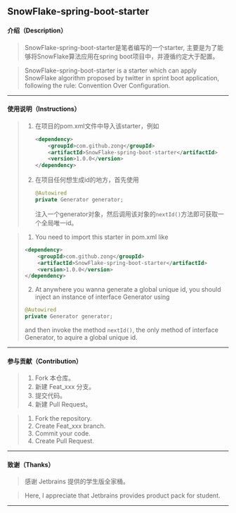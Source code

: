 ## SnowFlake-spring-boot-starter

#### 介绍（Description）

> SnowFlake-spring-boot-starter是笔者编写的一个starter, 主要是为了能够将SnowFlake算法应用在spring boot项目中，并遵循约定大于配置。

> SnowFlake-spring-boot-starter is a starter which can apply SnowFlake algorithm proposed by twitter in sprint boot application, following the rule: Convention Over Configuration.

***

#### 使用说明（Instructions）

> 1. 在项目的pom.xml文件中导入该starter，例如 
>
>    ```xml
>    <dependency>
>        <groupId>com.github.zong</groupId>
>        <artifactId>SnowFlake-spring-boot-starter</artifactId>
>        <version>1.0.0</version>
>    </dependency>
>    ```
>
> 2. 在项目任何想生成id的地方，首先使用
>
>    ```java
>    @Autowired
>    private Generator generator;
>    ```
>
>    注入一个generator对象，然后调用该对象的`nextId()`方法即可获取一个全局唯一id。

>1. You need to import this starter in pom.xml like
>
>   ```xml
>   <dependency>
>       <groupId>com.github.zong</groupId>
>       <artifactId>SnowFlake-spring-boot-starter</artifactId>
>       <version>1.0.0</version>
>   </dependency>
>   ```
>
>2. At anywhere you wanna generate a global unique id, you should inject an instance of interface Generator using
>
>   ```java
>   @Autowired
>   private Generator generator;
>   ```
>
>   and then invoke the method `nextId()`, the only method of interface Generator, to aquire a global unique id.

***

#### 参与贡献（Contribution）

> 1.  Fork 本仓库。
> 2.  新建 Feat_xxx 分支。
> 3.  提交代码。
> 4.  新建 Pull Request。

> 1.  Fork the repository.
> 2.  Create Feat_xxx branch.
> 3.  Commit your code.
> 4.  Create Pull Request.

***

#### 致谢（Thanks）

> 感谢 Jetbrains 提供的学生版全家桶。

> Here, I appreciate that Jetbrains provides product pack for student.

***

